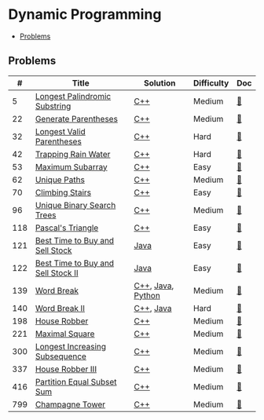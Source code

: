 # Dynamic Programming

- [Problems](#problems)

## Problems

| #   | Title | Solution | Difficulty | Doc |
| --- | ----- | -------- | ---------- | --- |
| 5 | [Longest Palindromic Substring](https://leetcode.com/problems/longest-palindromic-substring/) | [C++](../../code/cpp/5.cpp) | Medium | [📃](../../docs/5.%20Longest%20Palindromic%20Substring.md) |
| 22 | [Generate Parentheses](https://leetcode.com/problems/generate-parentheses/) | [C++](../../code/cpp/22.cpp) | Medium | [📃](../../docs/22.%20Generate%20Parentheses.md) |
| 32 | [Longest Valid Parentheses](https://leetcode.com/problems/longest-valid-parentheses/) | [C++](../../code/cpp/32.cpp) | Hard | [📃](../../docs/32.%20Longest%20Valid%20Parentheses.md) |
| 42 | [Trapping Rain Water](https://leetcode.com/problems/trapping-rain-water/) | [C++](../../code/cpp/42.cpp) | Hard | [📃](../../docs/42.%20Trapping%20Rain%20Water.md) |
| 53 | [Maximum Subarray](https://leetcode.com/problems/maximum-subarray/) | [C++](../../code/cpp/53.cpp) | Easy | [📃](../../docs/53.%20Maximum%20Subarray.md) |
| 62 | [Unique Paths](https://leetcode.com/problems/unique-paths/) | [C++](../../code/cpp/62.cpp) | Medium | [📃](../../docs/62.%20Unique%20Paths.md) |
| 70 | [Climbing Stairs](https://leetcode.com/problems/climbing-stairs/) | [C++](../../code/cpp/70.cpp) | Easy | [📃](../../docs/70.%20Climbing%20Stairs.md) |
| 96 | [Unique Binary Search Trees](https://leetcode.com/problems/unique-binary-search-trees/) | [C++](../../code/cpp/96.cpp) | Medium | [📃](../../docs/96.%20Unique%20Binary%20Search%20Trees.md) |
| 118 | [Pascal's Triangle](https://leetcode.com/problems/pascals-triangle/) | [C++](../../code/cpp/118.cpp) | Easy | [📃](../../docs/118.%20Pascal%27s%20Triangle.md) |
| 121 | [Best Time to Buy and Sell Stock](https://leetcode.com/problems/best-time-to-buy-and-sell-stock/) | [Java](../../code/java/121.java) | Easy | [📃](../../docs/121.%20Best%20Time%20to%20Buy%20and%20Sell%20Stock.md) |
| 122 | [Best Time to Buy and Sell Stock II](https://leetcode.com/problems/best-time-to-buy-and-sell-stock-ii/) | [Java](../../code/java/122.java) | Easy | [📃](../../docs/122.%20Best%20Time%20to%20Buy%20and%20Sell%20Stock%20II.md) |
| 139 | [Word Break](https://leetcode.com/problems/word-break/) | [C++](../../code/cpp/139.cpp), [Java](../../code/java/139.java), [Python](../../code/py3/139.py) | Medium | [📃](../../docs/139.%20Word%20Break.md) |
| 140 | [Word Break II](https://leetcode.com/problems/word-break-ii/) | [C++](../../code/cpp/140.cpp), [Java](../../code/java/140.java) | Hard | [📃](../../docs/140.%20Word%20Break%20II.md) |
| 198 | [House Robber](https://leetcode.com/problems/house-robber/) | [C++](../../code/cpp/198.cpp) | Medium | [📃](../../docs/198.%20House%20Robber.md) |
| 221 | [Maximal Square](https://leetcode.com/problems/maximal-square/) | [C++](../../code/cpp/221.cpp) | Medium | [📃](../../docs/221.%20Maximal%20Square.md) |
| 300 | [Longest Increasing Subsequence](https://leetcode.com/problems/longest-increasing-subsequence/) | [C++](../../code/cpp/300.cpp) | Medium | [📃](../../docs/300.%20Longest%20Increasing%20Subsequence.md) |
| 337 | [House Robber III](https://leetcode.com/problems/house-robber-iii/) | [C++](../../code/cpp/337.cpp) | Medium | [📃](../../docs/337.%20House%20Robber%20III.md) |
| 416 | [Partition Equal Subset Sum](https://leetcode.com/problems/partition-equal-subset-sum/) | [C++](../../code/cpp/416.cpp) | Medium | [📃](../../docs/416.%20Partition%20Equal%20Subset%20Sum.md) |
| 799 | [Champagne Tower](https://leetcode.com/problems/champagne-tower/) | [C++](../../code/cpp/799.cpp) | Medium | [📃](../../docs/799.%20Champagne%20Tower.md) |
